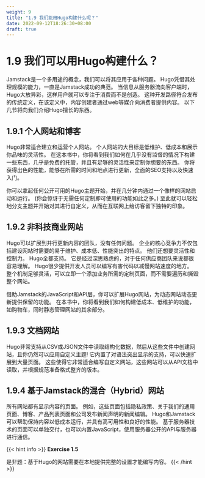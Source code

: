 ```yaml
---
weight: 9
title: "1.9 我们能用Hugo构建什么呢？"
date: 2022-09-12T18:26:30+08:00
draft: true
---
```


# 1.9 我们可以用Hugo构建什么？

Jamstack是一个多用途的概念，我们可以将其应用于各种问题。 Hugo凭借其处理规模的能力，一直是Jamstack成功的典范。 当信息从服务器流向客户端时，Hugo大放异彩，这样用户就可以专注于消费而不是创造。 这种开发路径符合发布的传统定义，在该定义中，内容创建者通过web等媒介向消费者提供内容。 以下几节将向我们介绍Hugo擅长的东西。

## 1.9.1 个人网站和博客

Hugo非常适合建立和运营个人网站。 个人网站的大目标是低维护、低成本和展示你品味的灵活性。 在这本书中，你将看到我们如何在几乎没有监督的情况下构建一些东西，几乎是免费的托管，并且有足够的灵活性来定制你想要的东西。 你将获得出色的性能，能够在所需的时间和地点进行更新，全面的SEO支持以及快速入门。

你可以拿起任何公开可用的Hugo主题开始，并在几分钟内通过一个像样的网站启动和运行。 (你会惊讶于无需任何定制即可使用的功能如此之多。) 至此就可以轻松地分支主题并开始对其进行自定义，从而在互联网上给访客留下独特的印象。

## 1.9.2 非科技商业网站

Hugo可以扩展到并行更新内容的团队，没有任何问题。 企业的核心竞争力不仅包括建设网站时需要的易于维护、成本低、性能突出的特点。 他们还想要灵活性和控制力。 Hugo全都支持。 它是经过深思熟虑的，对于任何供应商团队来说都很容易理解。 Hugo很少提供开发人员可以编写有害代码以减慢网站速度的地方。 整个机制足够灵活，可以立即一个添加业务所需的定制页面，而不需要遍历和撕毁整个网站。

借助Jamstack的JavaScript和API层，你可以扩展Hugo网站，为动态网站动态更新提供保留的功能。 在本书中，你将看到我们如何构建低成本、低维护的功能，如购物车，同时静态管理网站的其余部分。

## 1.9.3 文档网站

Hugo非常支持从CSV或JSON文件中读取结构化数据，然后从这些文件中创建网站，且你仍然可以应用自定义主题! 它内置了对语法突出显示的支持，可以快速扩展到大量页面。 这些使得它非常适合编写自定义网站，这些网站可以从API文档中读取，并根据规范准备格式整齐的版本。

## 1.9.4 基于Jamstack的混合（Hybrid）网站

所有网站都有显示内容的页面。 例如，这些页面包括隐私政策、关于我们的通用页面、博客、产品列表页面和公司发布新闻声明的新闻编辑。 Hugo和Jamstack可以帮助保持内容以低成本运行，并具有高可用性和良好的性能。 基于服务器技术的页面可以单独交付，也可以内置JavaScript，使用服务器公开的API与服务器进行通信。

{{< hint info >}}
**Exercise 1.5**

是非题：基于Hugo的网站需要在本地提供完整的设置才能编写内容。
{{< /hint >}}